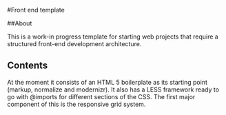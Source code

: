 #Front end template

##About

This is a work-in progress template for starting web projects that require a structured front-end development architecture.

## Contents

At the moment it consists of an HTML 5 boilerplate as its starting point (markup, normalize and modernizr). It also has a LESS framework ready to go with @imports for different sections of the CSS. The first major component of this is the responsive grid system.